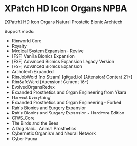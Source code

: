 # XPatch HD Icon Organs NPBA
 [XPatch] HD Icon Organs Natural Prostetic Bionic Archtech

Support mods:
+ Rimworld Core
+ Royalty
+ Medical System Expansion - Revive
+ [FSF] Vanilla Bionics Expansion
+ [FSF] Advanced Bionics Expansion Legacy Version
+ [FSF] Advanced Bionics Expansion
+ Archotech Expanded
+ RimJobWord [no Steam] [gitgud.io] [Attension! Content 21+]
+ RimSafeWord [Attension! Content 18+]
+ EvolvedOrgansRedux
+ Expanded Prosthetics and Organ Engineering from Ykara
+ Harvest Everything!
+ Expanded Prosthetics and Organ Engineering - Forked
+ Rah's Bionics and Surgery Expansion
+ Rah's Bionics and Surgery Expansion - Hardcore Edition
+ CIWS_Core
+ The Birds and the Bees
+ A Dog Said... Animal Prosthetics 
+ Cybernetic Organism and Neural Network
+ Cyber Fauna
